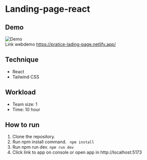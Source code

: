 # Landing-page-react
## Demo
![Demo](https://i.ibb.co/kDs1qst/z4535768874482-1537661634991ed5ca3146d6270e2b27.jpg)  
Link webdemo https://pratice-lading-page.netlify.app/
## Technique
* React
* Tailwind CSS 
## Workload
* Team size: 1
* Time: 10 hour
## How to run
1. Clone the repository.
2. Run npm install command. ``` npm install```
3. Run npm run dev. ```npm run dev```
4. Click link to app on console or open app in http://localhost:5173
